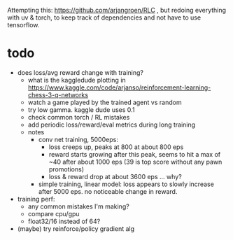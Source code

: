 Attempting this: https://github.com/arjangroen/RLC , but redoing everything
with uv & torch, to keep track of dependencies and not have to use tensorflow.

# todo
- does loss/avg reward change with training?
    - what is the kaggledude plotting in https://www.kaggle.com/code/arjanso/reinforcement-learning-chess-3-q-networks
    - watch a game played by the trained agent vs random
    - try low gamma. kaggle dude uses 0.1
    - check common torch / RL mistakes
    - add periodic loss/reward/eval metrics during long training
    - notes
        - conv net training, 5000eps:
            - loss creeps up, peaks at 800 at about 800 eps
            - reward starts growing after this peak, seems to hit a max of ~40
              after about 1000 eps (39 is top score without any pawn promotions)
            - loss & reward drop at about 3600 eps ... why?
        - simple training, linear model: loss appears to slowly increase after
          5000 eps. no noticeable change in reward.
- training perf:
    - any common mistakes I'm making?
    - compare cpu/gpu
    - float32/16 instead of 64?
- (maybe) try reinforce/policy gradient alg
